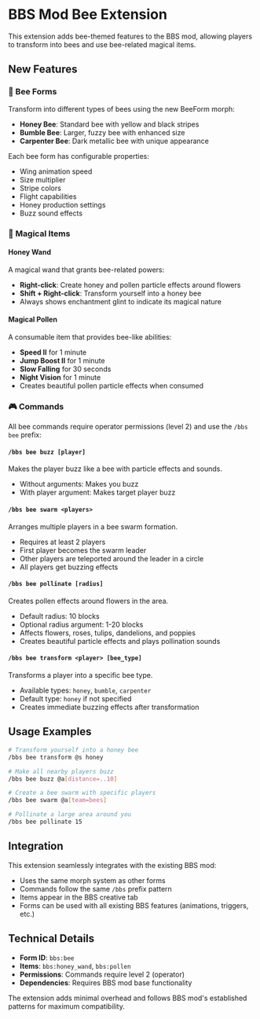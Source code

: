 # BBS Mod Bee Extension

This extension adds bee-themed features to the BBS mod, allowing players to transform into bees and use bee-related magical items.

## New Features

### 🐝 Bee Forms
Transform into different types of bees using the new BeeForm morph:
- **Honey Bee**: Standard bee with yellow and black stripes
- **Bumble Bee**: Larger, fuzzy bee with enhanced size
- **Carpenter Bee**: Dark metallic bee with unique appearance

Each bee form has configurable properties:
- Wing animation speed
- Size multiplier
- Stripe colors
- Flight capabilities
- Honey production settings
- Buzz sound effects

### 🍯 Magical Items

#### Honey Wand
A magical wand that grants bee-related powers:
- **Right-click**: Create honey and pollen particle effects around flowers
- **Shift + Right-click**: Transform yourself into a honey bee
- Always shows enchantment glint to indicate its magical nature

#### Magical Pollen
A consumable item that provides bee-like abilities:
- **Speed II** for 1 minute
- **Jump Boost II** for 1 minute  
- **Slow Falling** for 30 seconds
- **Night Vision** for 1 minute
- Creates beautiful pollen particle effects when consumed

### 🎮 Commands

All bee commands require operator permissions (level 2) and use the `/bbs bee` prefix:

#### `/bbs bee buzz [player]`
Makes the player buzz like a bee with particle effects and sounds.
- Without arguments: Makes you buzz
- With player argument: Makes target player buzz

#### `/bbs bee swarm <players>`
Arranges multiple players in a bee swarm formation.
- Requires at least 2 players
- First player becomes the swarm leader
- Other players are teleported around the leader in a circle
- All players get buzzing effects

#### `/bbs bee pollinate [radius]`
Creates pollen effects around flowers in the area.
- Default radius: 10 blocks
- Optional radius argument: 1-20 blocks
- Affects flowers, roses, tulips, dandelions, and poppies
- Creates beautiful particle effects and plays pollination sounds

#### `/bbs bee transform <player> [bee_type]`
Transforms a player into a specific bee type.
- Available types: `honey`, `bumble`, `carpenter`
- Default type: `honey` if not specified
- Creates immediate buzzing effects after transformation

## Usage Examples

```bash
# Transform yourself into a honey bee
/bbs bee transform @s honey

# Make all nearby players buzz
/bbs bee buzz @a[distance=..10]

# Create a bee swarm with specific players
/bbs bee swarm @a[team=bees]

# Pollinate a large area around you
/bbs bee pollinate 15
```

## Integration

This extension seamlessly integrates with the existing BBS mod:
- Uses the same morph system as other forms
- Commands follow the same `/bbs` prefix pattern
- Items appear in the BBS creative tab
- Forms can be used with all existing BBS features (animations, triggers, etc.)

## Technical Details

- **Form ID**: `bbs:bee`
- **Items**: `bbs:honey_wand`, `bbs:pollen`
- **Permissions**: Commands require level 2 (operator)
- **Dependencies**: Requires BBS mod base functionality

The extension adds minimal overhead and follows BBS mod's established patterns for maximum compatibility.